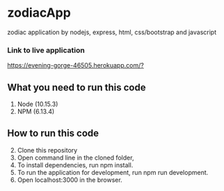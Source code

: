 # zodiacApp
zodiac application by nodejs, express, html, css/bootstrap and javascript

### Link to live application
<https://evening-gorge-46505.herokuapp.com/?>

## What you need to run this code
1. Node (10.15.3)
2. NPM (6.13.4)

## How to run this code
2. Clone this repository
3. Open command line in the cloned folder,
4. To install dependencies, run npm install.
5. To run the application for development, run npm run development.
6. Open localhost:3000 in the browser.

